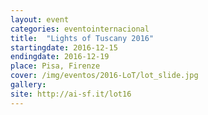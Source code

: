 ```yaml
---
layout: event
categories: eventointernacional
title:  "Lights of Tuscany 2016"
startingdate: 2016-12-15
endingdate: 2016-12-19
place: Pisa, Firenze
cover: /img/eventos/2016-LoT/lot_slide.jpg
gallery:
site: http://ai-sf.it/lot16
---
```

